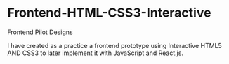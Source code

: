 # Frontend-HTML-CSS3-Interactive

Frontend Pilot Designs

I have created as a practice a frontend prototype using Interactive HTML5 AND CSS3 to later implement it with JavaScript and React.js.

